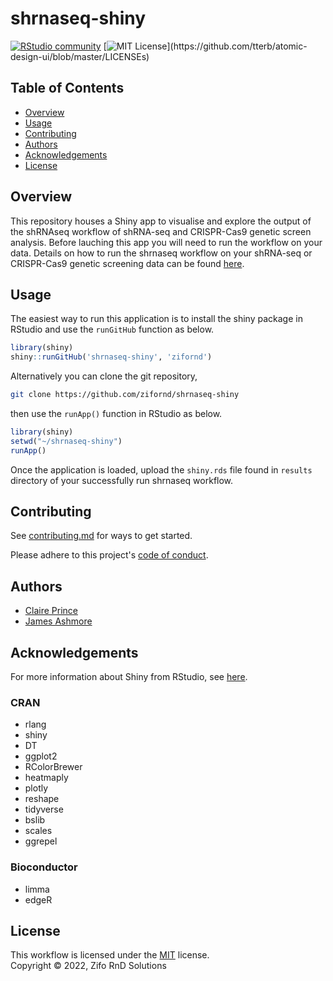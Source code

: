 # shrnaseq-shiny

[![RStudio community](https://img.shields.io/badge/community-shiny-blue?style=social&logo=rstudio&logoColor=75AADB)](https://community.rstudio.com/new-topic?category=shiny&tags=shiny)
[![MIT License](https://img.shields.io/apm/l/atomic-design-ui.svg?)](https://github.com/tterb/atomic-design-ui/blob/master/LICENSEs)


## Table of Contents

* [Overview](#overview)
* [Usage](#usage)
* [Contributing](#contributing)
* [Authors](#authors)
* [Acknowledgements](#acknowledgements)
* [License](#license)

## Overview

This repository houses a Shiny app to visualise and explore the output of the shRNAseq workflow of shRNA-seq and CRISPR-Cas9 genetic screen analysis. Before lauching this app you will need to run the workflow on your data. Details on how to run the shrnaseq workflow on your shRNA-seq or CRISPR-Cas9 genetic screening data can be found [here](https://github.com/zifornd/shrnaseq/).

## Usage

The easiest way to run this application is to install the shiny package in RStudio and use the `runGitHub` function as below.

```R
library(shiny)
shiny::runGitHub('shrnaseq-shiny', 'zifornd')
```

Alternatively you can clone the git repository, 

```bash 
git clone https://github.com/zifornd/shrnaseq-shiny
```
then use the `runApp()` function in RStudio as below.
```R
library(shiny)
setwd("~/shrnaseq-shiny")
runApp()
```

Once the application is loaded, upload the `shiny.rds` file found in `results` directory of your successfully run shrnaseq workflow. 

## Contributing

See [contributing.md](CONTRIBUTING.md) for ways to get started.

Please adhere to this project's [code of conduct](CODE_OF_CONDUCT.md).

## Authors

- [Claire Prince](https://github.com/prince-claire)
- [James Ashmore](https://github.com/jma1991)

## Acknowledgements

For more information about Shiny from RStudio, see [here](https://shiny.rstudio.com/). 

### CRAN
- rlang
- shiny
- DT
- ggplot2
- RColorBrewer
- heatmaply
- plotly
- reshape
- tidyverse
- bslib
- scales
- ggrepel

### Bioconductor
- limma
- edgeR

## License

This workflow is licensed under the [MIT](LICENSE.md) license.  
Copyright &copy; 2022, Zifo RnD Solutions